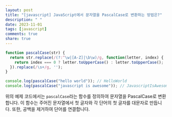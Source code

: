 ```yaml
---
layout: post
title: "[javascript] JavaScript에서 문자열을 PascalCase로 변환하는 방법은?"
description: " "
date: 2023-11-01
tags: [javascript]
comments: true
share: true
---
```


```javascript
function pascalCase(str) {
  return str.replace(/(?:^\w|[A-Z]|\b\w)/g, function(letter, index) {
    return index === 0 ? letter.toUpperCase() : letter.toUpperCase();
  }).replace(/\s+/g, '');
}

console.log(pascalCase("hello world")); // HelloWorld
console.log(pascalCase("javascript is awesome")); // JavascriptIsAwesome
```

위의 예제 코드에서는 `pascalCase`라는 함수를 정의하여 문자열을 PascalCase로 변환합니다. 이 함수는 주어진 문자열에서 첫 글자와 각 단어의 첫 글자를 대문자로 만듭니다. 또한, 공백을 제거하여 단어를 연결합니다.
